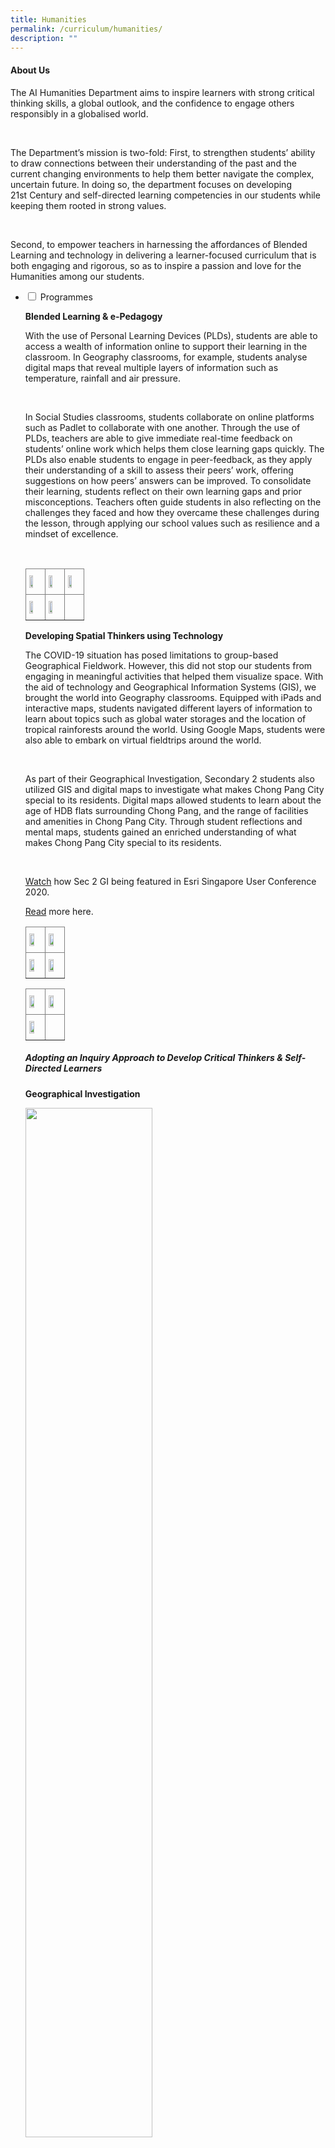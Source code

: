 ```yaml
---
title: Humanities
permalink: /curriculum/humanities/
description: ""
---
```

<h4><strong>About Us</strong></h4>
<p>The AI Humanities Department aims to inspire learners with strong critical thinking skills, a global outlook, and the confidence to engage others responsibly in a globalised world.</p><br>


<p>The Department’s mission is two-fold: First, to strengthen students’ ability to draw connections between their understanding of the past and the current changing environments to help them better navigate the complex, uncertain future. In doing so, the department focuses on developing 21st Century and self-directed learning competencies in our students while keeping them rooted in strong values.</p><br>

<p>Second, to empower teachers in harnessing the affordances of Blended Learning and technology in delivering a learner-focused curriculum that is both engaging and rigorous, so as to inspire a passion and love for the Humanities among our students.</p>
<ul class="jekyllcodex_accordion">
<li><input id="accordion1" type="checkbox" /> <label for="accordion1">Programmes</label>
<div>
<p><strong>Blended Learning & e-Pedagogy</strong></p>
<p>With the use of Personal Learning Devices (PLDs), students are able to access a wealth of information online to support their learning in the classroom. In Geography classrooms, for example, students analyse digital maps that reveal multiple layers of information such as temperature, rainfall and air pressure.</p><br>

<p>In Social Studies classrooms, students collaborate on online platforms such as Padlet to collaborate with one another. Through the use of PLDs, teachers are able to give immediate real-time feedback on students’ online work which helps them close learning gaps quickly. The PLDs also enable students to engage in peer-feedback, as they apply their understanding of a skill to assess their peers’ work, offering suggestions on how peers’ answers can be improved. To consolidate their learning, students reflect on their own learning gaps and prior misconceptions. Teachers often guide students in also reflecting on the challenges they faced and how they overcame these challenges during the lesson, through applying our school values such as resilience and a mindset of excellence.</p><br>
	
<style type="text/css">
.tg  {border-collapse:collapse;border-spacing:0;}
.tg td{border-color:black;border-style:solid;border-width:1px;font-family:Arial, sans-serif;font-size:14px;
  overflow:hidden;padding:10px 5px;word-break:normal;}
.tg th{border-color:black;border-style:solid;border-width:1px;font-family:Arial, sans-serif;font-size:14px;
  font-weight:normal;overflow:hidden;padding:10px 5px;word-break:normal;}
.tg .tg-fymr{border-color:inherit;font-weight:bold;text-align:left;vertical-align:top}
.tg .tg-0pky{border-color:inherit;text-align:left;vertical-align:top}
</style>
<table class="tg">
<thead>
  <tr>
    <th class="tg-fymr"><img style="width: 55%;" src="/images/Picture1.jpg" /></th>
    <th class="tg-fymr"><img style="width: 55%;" src="/images/Picture2.jpg" /></th>
    <th class="tg-fymr"><img style="width: 55%;" src="/images/Picture3.jpg" /></th>
  </tr>
</thead>
<tbody>
  <tr>
    <td class="tg-0pky"><img style="width: 55%;" src="/images/Picture4.jpg" /></td>
    <td class="tg-0pky"><img style="width: 55%;" src="/images/Picture5.jpg" /></td>
    <td class="tg-0pky"></td>
  </tr>
</tbody>
</table>
<p><strong>Developing Spatial Thinkers using Technology</strong></p>
 <p>The COVID-19 situation has posed limitations to group-based Geographical Fieldwork. However, this did not stop our students from engaging in meaningful activities that helped them visualize space. With the aid of technology and Geographical Information Systems (GIS), we brought the world into Geography classrooms. Equipped with iPads and interactive maps, students navigated different layers of information to learn about topics such as global water storages and the location of tropical rainforests around the world. Using Google Maps, students were also able to embark on virtual fieldtrips around the world.</p><br>

<p>As part of their Geographical Investigation, Secondary 2 students also utilized GIS and digital maps to investigate what makes Chong Pang City special to its residents. Digital maps allowed students to learn about the age of HDB flats surrounding Chong Pang, and the range of facilities and amenities in Chong Pang City. Through student reflections and mental maps, students gained an enriched understanding of what makes Chong Pang City special to its residents.</p><br>

 <p><a href="https://www.youtube.com/watch?v=lbIp4PZrUBg&feature=emb_logo">Watch</a> how Sec 2 GI being featured in Esri Singapore User Conference 2020.  </p>
<p><a href="https://sites.google.com/moe.edu.sg/gisatmoe/geographies-of-yishun">Read</a> more here.</p>
<style type="text/css">
.tg  {border-collapse:collapse;border-spacing:0;}
.tg td{border-color:black;border-style:solid;border-width:1px;font-family:Arial, sans-serif;font-size:14px;
  overflow:hidden;padding:10px 5px;word-break:normal;}
.tg th{border-color:black;border-style:solid;border-width:1px;font-family:Arial, sans-serif;font-size:14px;
  font-weight:normal;overflow:hidden;padding:10px 5px;word-break:normal;}
.tg .tg-fymr{border-color:inherit;font-weight:bold;text-align:left;vertical-align:top}
.tg .tg-0pky{border-color:inherit;text-align:left;vertical-align:top}
</style>
<table class="tg">
<thead>
  <tr>
    <th class="tg-fymr"><img style="width: 65%;" src="/images/Tech1.jpg" /></th>
    <th class="tg-fymr"><img style="width: 65%;" src="/images/Tech2.jpeg" /></th>
  </tr>
</thead>
<tbody>
  <tr>
    <td class="tg-0pky"><img style="width: 65%;" src="/images/Tech3.jpg" /></td>
    <td class="tg-0pky"><img style="width: 65%;" src="/images/Tech4.jpg" /></td>
  </tr>
</tbody>
</table>
<style type="text/css">
.tg  {border-collapse:collapse;border-spacing:0;}
.tg td{border-color:black;border-style:solid;border-width:1px;font-family:Arial, sans-serif;font-size:14px;
  overflow:hidden;padding:10px 5px;word-break:normal;}
.tg th{border-color:black;border-style:solid;border-width:1px;font-family:Arial, sans-serif;font-size:14px;
  font-weight:normal;overflow:hidden;padding:10px 5px;word-break:normal;}
.tg .tg-fymr{border-color:inherit;font-weight:bold;text-align:left;vertical-align:top}
.tg .tg-0pky{border-color:inherit;text-align:left;vertical-align:top}
</style>
<table class="tg">
<thead>
  <tr>
    <th class="tg-fymr"><img style="width: 65%;" src="/images/Tech5.png" /></th>
    <th class="tg-fymr"><img style="width: 65%;" src="/images/Tech6.jpg" /></th>
  </tr>
</thead>
<tbody>
  <tr>
    <td class="tg-0pky"><img style="width: 65%;" src="/images/Tech7.jpg" /></td>
    <td class="tg-0pky"></td>
  </tr>
</tbody>
</table>
	
<p><h5>Adopting an Inquiry Approach to Develop Critical Thinkers & Self-Directed Learners</h5></p>
	<p><strong>Geographical Investigation</strong></p>
<img style="width: 65%;" src="/images/Picture6.jpg" />
<p>With Singapore facing the challenges of an ageing population, our Secondary 2 students investigated if Yishun is an inclusive place for the elderly. With the ease in Covid-19 measurements, the students could finally embark on a learning journey! Students conducted independent field investigations on the inclusivity of facilities and walking paths in Chong Pang. At the end of the investigation, our Secondary 2 Geographers put on their thinking caps and came up with proposals to improve the facilities and walking paths of Chong Pang City, such as an increased number of benches as resting points for the elderly. Overall, the GI not only offered them an opportunity to hone their critical thinking skills but to also make a difference in the lives of others.</p>
	
<p><strong>Historical Investigation</strong></p>
<p>This year, the Secondary 2 students partook in an Historical Investigation activity where they explored the inquiry question: How did healthcare in Singapore change after 1965 to the late 1980s?.<p></br>

<p>Through the investigation, students were better able to understand the healthcare policies, infrastructure, and services introduced by the Singapore government since independence. Students were also excited to learn more about Encik Ahmad Ibrahim, whom our school is named after. Encik Ahmad Ibrahim had served as the Minister of Health from 1959-1961 and played a significant role in tackling healthcare issues from the spread of infectious diseases to improving the quality of healthcare services in Singapore.<p></br>
<style type="text/css">
.tg  {border-collapse:collapse;border-spacing:0;}
.tg td{border-color:black;border-style:solid;border-width:1px;font-family:Arial, sans-serif;font-size:14px;
  overflow:hidden;padding:10px 5px;word-break:normal;}
.tg th{border-color:black;border-style:solid;border-width:1px;font-family:Arial, sans-serif;font-size:14px;
  font-weight:normal;overflow:hidden;padding:10px 5px;word-break:normal;}
.tg .tg-fymr{border-color:inherit;font-weight:bold;text-align:left;vertical-align:top}
.tg .tg-0pky{border-color:inherit;text-align:left;vertical-align:top}
</style>
<table class="tg">
<thead>
  <tr>
    <th class="tg-fymr"><img style="width: 65%;" src="/images/HistoricalInvestigations1.jpg" /></th>
    <th class="tg-fymr"><img style="width: 65%;" src="/images/HistoricalInvestigations2.jpg" /></th>
  </tr>
</thead>
<tbody>
  <tr>
    <td class="tg-0pky"><img style="width: 65%;" src="/images/HistoricalInvestigations3.jpg" /></td>
    <td class="tg-0pky"><img style="width: 65%;" src="/images/HistoricalInvestigations4.jpg" /></td>
  </tr>
</tbody>
</table>
<img style="width: 45%;" src="/images/HistoricalInvestigations5.jpg" />
<p><strong>Social Studies Investigation</strong></p>
<p>Through a digital virtual learning journey organised by Migrant X Me, our students (virtually) traversed the streets of Little India, Jalan Besar, and neighborhood. Our students took a tiny glimpse into the lives of migrant workers. Our students heard their struggles, their stories and the stigma migrant workers faced in Singapore. Drawing on the anecdotal evidence, diverse perspectives, and intensive research, our students unpacked the multifaceted issue. By undertaking Issues Investigation, our students scrutinized stereotypes, questioned their prejudices, and uncovered the complexities that shaped the issue. The students formed their conclusions and presented their findings in an infographic.</p><br>
<style type="text/css">
.tg  {border-collapse:collapse;border-spacing:0;}
.tg td{border-color:black;border-style:solid;border-width:1px;font-family:Arial, sans-serif;font-size:14px;
  overflow:hidden;padding:10px 5px;word-break:normal;}
.tg th{border-color:black;border-style:solid;border-width:1px;font-family:Arial, sans-serif;font-size:14px;
  font-weight:normal;overflow:hidden;padding:10px 5px;word-break:normal;}
.tg .tg-fymr{border-color:inherit;font-weight:bold;text-align:left;vertical-align:top}
.tg .tg-0pky{border-color:inherit;text-align:left;vertical-align:top}
</style>
<table class="tg">
<thead>
  <tr>
    <th class="tg-fymr"><img style="width: 55%;" src="/images/Picture10.jpg" /></th>
    <th class="tg-fymr"><img style="width: 55%;" src="/images/Picture11.jpg" /></th>
  </tr>
</thead>
<tbody>
  <tr>
    <td class="tg-0pky"><img style="width: 55%;" src="/images/Picture12.jpg" /></td>
    <td class="tg-0pky"><img style="width: 55%;" src="/images/Picture13.jpg" /></td>
  </tr>
</tbody>
</table>
</div>
</li>

<li><input id="accordion2" type="checkbox" /> <label for="accordion2">Learning Beyond Classroom: Fostering a Joy of Learning</label>
<div>
	<p><strong>Humanites Head Out! Learning Journey</strong></p><p>Secondary Three History Elective students went for a learning journey to Fort Siloso to explore Singapore's only well-preserved coastal fort that served as part of the country's defences during World War Two. Students also enjoyed breathtaking panoramic views of Sentosa and parts of the Singapore city through a cable car ride on the Sentosa line. </p><br>
	
<style type="text/css">
.tg  {border-collapse:collapse;border-spacing:0;}
.tg td{border-color:black;border-style:solid;border-width:1px;font-family:Arial, sans-serif;font-size:14px;
  overflow:hidden;padding:10px 5px;word-break:normal;}
.tg th{border-color:black;border-style:solid;border-width:1px;font-family:Arial, sans-serif;font-size:14px;
  font-weight:normal;overflow:hidden;padding:10px 5px;word-break:normal;}
.tg .tg-fymr{border-color:inherit;font-weight:bold;text-align:left;vertical-align:top}
.tg .tg-0pky{border-color:inherit;text-align:left;vertical-align:top}
</style>
<table class="tg">
<thead>
  <tr>
    <th class="tg-fymr"><img style="width: 65%;" src="/images/Picture14.jpg" /></th>
    <th class="tg-fymr"><img style="width: 65%;" src="/images/Picture15.jpg" /></th>
  </tr>
</thead>
<tbody>
  <tr>
    <td class="tg-0pky"><img style="width: 65%;" src="/images/Picture16.jpg" /></td>
    <td class="tg-0pky"><img style="width: 65%;" src="/images/Picture17.jpg" /></td>
  </tr>
</tbody>
</table>
</div>
</li>
<li><input id="accordion3" type="checkbox" /> <label for="accordion3">Talent Development through Human Academy</label>
<div>
<p><strong>Geographical Challenge 2022</strong></p>
  
<p>The theme for the 26th edition of the NUS Geography Challenge (GC) 2022 is “Eco-Utopia: Blueprints for our Green Futures''. Through intellectually stimulating as well as creative and fun ways, the Challenge is an excellent platform for students to apply the geographical knowledge that they have learnt in school and to gain exposure to other sub-fields of the discipline. NUS GC aims to ignite students' passion and interest for the dynamic discipline of Geography.</p><br>  
  
  
<p><strong>Historical Scene Investigation Challenge 2022</strong></p>  
  
<p>The Historical Scene Investigation (H.S.I.) Challenge is an annual contest organised by the National Library Board, which promises an exciting experience for students to put their historical inquiry and research skills to the test. This year's contest commemorates the 80th anniversary of the Japanese,Occupation of Singapore during World War 2, in which students will investigate how primary sources are important in preserving the historical significance of the war.</p><br>  
  
<p>AISS sent 3 groups of students to the challenge, each creating a 3-minute video along with a written piece as part of their submission. We are proud to share that two groups clinched the Bronze Award and one group the Gold award in this nation-wide competition! </p><br>
  
<p>Congratulations to all teams!</p><br>  
  

<table class="iveo_table ives_tab_simple3 ive_eobj_center" width="521" style="margin: auto; outline: 0px; padding: 0px; border-collapse: collapse; clear: both; border: 1px solid rgb(170, 170, 170); color: rgb(46, 46, 46); font-family: Roboto, sans-serif; font-size: 18px; font-style: normal; font-variant-ligatures: normal; font-variant-caps: normal; font-weight: 400; letter-spacing: normal; orphans: 2; text-align: left; text-transform: none; white-space: normal; widows: 2; word-spacing: 0px; -webkit-text-stroke-width: 0px; background-color: rgb(255, 255, 255); text-decoration-thickness: initial; text-decoration-style: initial; text-decoration-color: initial;"><tbody style="margin: 0px; outline: 0px; padding: 0px;"><tr style="margin: 0px; outline: 0px; padding: 0px;"><td width="30" style="margin: 0px; outline: 0px; padding: 2px; text-align: center; border: 1px solid rgb(170, 170, 170);">No.<br style="margin: 0px; outline: 0px; padding: 0px;"></td><td width="318" style="margin: 0px; outline: 0px; padding: 2px; text-align: center; border: 1px solid rgb(170, 170, 170);">Name<br style="margin: 0px; outline: 0px; padding: 0px;"></td><td width="47" style="margin: 0px; outline: 0px; padding: 2px; text-align: center; border: 1px solid rgb(170, 170, 170);">Class<br style="margin: 0px; outline: 0px; padding: 0px;"></td><td width="125" style="margin: 0px; outline: 0px; padding: 2px; text-align: center; border: 1px solid rgb(170, 170, 170);">Award attained<br style="margin: 0px; outline: 0px; padding: 0px;"></td></tr><tr style="margin: 0px; outline: 0px; padding: 0px;"><td width="30" style="margin: 0px; outline: 0px; padding: 2px; text-align: center; border: 1px solid rgb(170, 170, 170);">1<br style="margin: 0px; outline: 0px; padding: 0px;"></td><td width="318" style="margin: 0px; outline: 0px; padding: 2px; text-align: center; border: 1px solid rgb(170, 170, 170);">Joellyn Yap Yanxi<br style="margin: 0px; outline: 0px; padding: 0px;"></td><td width="47" style="margin: 0px; outline: 0px; padding: 2px; text-align: center; border: 1px solid rgb(170, 170, 170);">1-E2<br style="margin: 0px; outline: 0px; padding: 0px;"></td><td width="125" style="margin: 0px; outline: 0px; padding: 2px; text-align: center; border: 1px solid rgb(170, 170, 170);">Bronze<br style="margin: 0px; outline: 0px; padding: 0px;"></td></tr><tr style="margin: 0px; outline: 0px; padding: 0px;"><td width="30" style="margin: 0px; outline: 0px; padding: 2px; text-align: center; border: 1px solid rgb(170, 170, 170);">2<br style="margin: 0px; outline: 0px; padding: 0px;"></td><td width="318" style="margin: 0px; outline: 0px; padding: 2px; text-align: center; border: 1px solid rgb(170, 170, 170);">Koh Ching Voon<br style="margin: 0px; outline: 0px; padding: 0px;"></td><td width="47" style="margin: 0px; outline: 0px; padding: 2px; text-align: center; border: 1px solid rgb(170, 170, 170);">1-E4<br style="margin: 0px; outline: 0px; padding: 0px;"></td><td width="125" style="margin: 0px; outline: 0px; padding: 2px; text-align: center; border: 1px solid rgb(170, 170, 170);">Bronze<br style="margin: 0px; outline: 0px; padding: 0px;"></td></tr><tr style="margin: 0px; outline: 0px; padding: 0px;"><td width="30" style="margin: 0px; outline: 0px; padding: 2px; text-align: center; border: 1px solid rgb(170, 170, 170);">3<br style="margin: 0px; outline: 0px; padding: 0px;"></td><td width="318" style="margin: 0px; outline: 0px; padding: 2px; text-align: center; border: 1px solid rgb(170, 170, 170);">Teo Zhe Ann<br style="margin: 0px; outline: 0px; padding: 0px;"></td><td width="47" style="margin: 0px; outline: 0px; padding: 2px; text-align: center; border: 1px solid rgb(170, 170, 170);">2-E1<br style="margin: 0px; outline: 0px; padding: 0px;"></td><td width="125" style="margin: 0px; outline: 0px; padding: 2px; text-align: center; border: 1px solid rgb(170, 170, 170);">Bronze<br style="margin: 0px; outline: 0px; padding: 0px;"></td></tr><tr style="margin: 0px; outline: 0px; padding: 0px;"><td width="30" style="margin: 0px; outline: 0px; padding: 2px; text-align: center; border: 1px solid rgb(170, 170, 170);">4<br style="margin: 0px; outline: 0px; padding: 0px;"></td><td width="318" style="margin: 0px; outline: 0px; padding: 2px; text-align: center; border: 1px solid rgb(170, 170, 170);">Toh Jin Yi Jamie<br style="margin: 0px; outline: 0px; padding: 0px;"></td><td width="47" style="margin: 0px; outline: 0px; padding: 2px; text-align: center; border: 1px solid rgb(170, 170, 170);">2-E1<br style="margin: 0px; outline: 0px; padding: 0px;"></td><td width="125" style="margin: 0px; outline: 0px; padding: 2px; text-align: center; border: 1px solid rgb(170, 170, 170);">Bronze<br style="margin: 0px; outline: 0px; padding: 0px;"></td></tr><tr style="margin: 0px; outline: 0px; padding: 0px;"><td width="30" style="margin: 0px; outline: 0px; padding: 2px; text-align: center; border: 1px solid rgb(170, 170, 170);">5<br style="margin: 0px; outline: 0px; padding: 0px;"></td><td width="318" style="margin: 0px; outline: 0px; padding: 2px; text-align: center; border: 1px solid rgb(170, 170, 170);">Zhang Jia Qi<br style="margin: 0px; outline: 0px; padding: 0px;"></td><td width="47" style="margin: 0px; outline: 0px; padding: 2px; text-align: center; border: 1px solid rgb(170, 170, 170);">2-E3<br style="margin: 0px; outline: 0px; padding: 0px;"></td><td width="125" style="margin: 0px; outline: 0px; padding: 2px; text-align: center; border: 1px solid rgb(170, 170, 170);">Bronze<br style="margin: 0px; outline: 0px; padding: 0px;"></td></tr><tr style="margin: 0px; outline: 0px; padding: 0px;"><td width="30" style="margin: 0px; outline: 0px; padding: 2px; text-align: center; border: 1px solid rgb(170, 170, 170);">6<br style="margin: 0px; outline: 0px; padding: 0px;"></td><td width="318" style="margin: 0px; outline: 0px; padding: 2px; text-align: center; border: 1px solid rgb(170, 170, 170);">Nur Amberlina Binte Abdul Rahim<br style="margin: 0px; outline: 0px; padding: 0px;"></td><td width="47" style="margin: 0px; outline: 0px; padding: 2px; text-align: center; border: 1px solid rgb(170, 170, 170);">2-E3<br style="margin: 0px; outline: 0px; padding: 0px;"></td><td width="125" style="margin: 0px; outline: 0px; padding: 2px; text-align: center; border: 1px solid rgb(170, 170, 170);">Bronze<br style="margin: 0px; outline: 0px; padding: 0px;"></td></tr><tr style="margin: 0px; outline: 0px; padding: 0px;"><td width="30" style="margin: 0px; outline: 0px; padding: 2px; text-align: center; border: 1px solid rgb(170, 170, 170);">7<br style="margin: 0px; outline: 0px; padding: 0px;"></td><td width="318" style="margin: 0px; outline: 0px; padding: 2px; text-align: center; border: 1px solid rgb(170, 170, 170);">Nur Insyirah Shafiqah Binte Mohammad Khafidz<br style="margin: 0px; outline: 0px; padding: 0px;"></td><td width="47" style="margin: 0px; outline: 0px; padding: 2px; text-align: center; border: 1px solid rgb(170, 170, 170);">2-E3<br style="margin: 0px; outline: 0px; padding: 0px;"></td><td width="125" style="margin: 0px; outline: 0px; padding: 2px; text-align: center; border: 1px solid rgb(170, 170, 170);">Bronze<br style="margin: 0px; outline: 0px; padding: 0px;"></td></tr><tr style="margin: 0px; outline: 0px; padding: 0px;"><td width="30" style="margin: 0px; outline: 0px; padding: 2px; text-align: center; border: 1px solid rgb(170, 170, 170);">8<br style="margin: 0px; outline: 0px; padding: 0px;"></td><td width="318" style="margin: 0px; outline: 0px; padding: 2px; text-align: center; border: 1px solid rgb(170, 170, 170);">Ong Yi Nuo Angelina<br style="margin: 0px; outline: 0px; padding: 0px;"></td><td width="47" style="margin: 0px; outline: 0px; padding: 2px; text-align: center; border: 1px solid rgb(170, 170, 170);">2-E3<br style="margin: 0px; outline: 0px; padding: 0px;"></td><td width="125" style="margin: 0px; outline: 0px; padding: 2px; text-align: center; border: 1px solid rgb(170, 170, 170);">Bronze<br style="margin: 0px; outline: 0px; padding: 0px;"></td></tr><tr style="margin: 0px; outline: 0px; padding: 0px;"><td width="30" style="margin: 0px; outline: 0px; padding: 2px; text-align: center; border: 1px solid rgb(170, 170, 170);">9<br style="margin: 0px; outline: 0px; padding: 0px;"></td><td width="318" style="margin: 0px; outline: 0px; padding: 2px; text-align: center; border: 1px solid rgb(170, 170, 170);">Anagha Jiji<br style="margin: 0px; outline: 0px; padding: 0px;"></td><td width="47" style="margin: 0px; outline: 0px; padding: 2px; text-align: center; border: 1px solid rgb(170, 170, 170);">2-E3<br style="margin: 0px; outline: 0px; padding: 0px;"></td><td width="125" style="margin: 0px; outline: 0px; padding: 2px; text-align: center; border: 1px solid rgb(170, 170, 170);">Gold<br style="margin: 0px; outline: 0px; padding: 0px;"></td></tr><tr style="margin: 0px; outline: 0px; padding: 0px;"><td width="30" style="margin: 0px; outline: 0px; padding: 2px; text-align: center; border: 1px solid rgb(170, 170, 170);">10<br style="margin: 0px; outline: 0px; padding: 0px;"></td><td width="318" style="margin: 0px; outline: 0px; padding: 2px; text-align: center; border: 1px solid rgb(170, 170, 170);">Ang En Xin, Alyssa<br style="margin: 0px; outline: 0px; padding: 0px;"></td><td width="47" style="margin: 0px; outline: 0px; padding: 2px; text-align: center; border: 1px solid rgb(170, 170, 170);">2-E3<br style="margin: 0px; outline: 0px; padding: 0px;"></td><td width="125" style="margin: 0px; outline: 0px; padding: 2px; text-align: center; border: 1px solid rgb(170, 170, 170);">Gold<br style="margin: 0px; outline: 0px; padding: 0px;"></td></tr><tr style="margin: 0px; outline: 0px; padding: 0px;"><td width="30" style="margin: 0px; outline: 0px; padding: 2px; text-align: center; border: 1px solid rgb(170, 170, 170);">11<br style="margin: 0px; outline: 0px; padding: 0px;"></td><td width="318" style="margin: 0px; outline: 0px; padding: 2px; text-align: center; border: 1px solid rgb(170, 170, 170);">Muthukrishnan Nethra<br style="margin: 0px; outline: 0px; padding: 0px;"></td><td width="47" style="margin: 0px; outline: 0px; padding: 2px; text-align: center; border: 1px solid rgb(170, 170, 170);">2-E3<br style="margin: 0px; outline: 0px; padding: 0px;"></td><td width="125" style="margin: 0px; outline: 0px; padding: 2px; text-align: center; border: 1px solid rgb(170, 170, 170);">Gold<br style="margin: 0px; outline: 0px; padding: 0px;"></td></tr><tr style="margin: 0px; outline: 0px; padding: 0px;"><td width="30" style="margin: 0px; outline: 0px; padding: 2px; text-align: center; border: 1px solid rgb(170, 170, 170);">12<br style="margin: 0px; outline: 0px; padding: 0px;"></td><td width="318" style="margin: 0px; outline: 0px; padding: 2px; text-align: center; border: 1px solid rgb(170, 170, 170);">Heng Si Min<br style="margin: 0px; outline: 0px; padding: 0px;"></td><td width="47" style="margin: 0px; outline: 0px; padding: 2px; text-align: center; border: 1px solid rgb(170, 170, 170);">2-E3<br style="margin: 0px; outline: 0px; padding: 0px;"></td><td width="125" style="margin: 0px; outline: 0px; padding: 2px; text-align: center; border: 1px solid rgb(170, 170, 170);">Gold<br style="margin: 0px; outline: 0px; padding: 0px;"></td></tr></tbody></table>

<p><strong>MOE History Challenge 2022</strong></p>  
  
<p>The MOE History Challenge aims to help students showcase and apply their conceptual understanding of the subject across different historical periods. Two of our AI gentlemen were offered positions in MOE's History Talent Development Programme!</p><br>
  
<p>Our students went through a rigorous selection process in August, in the form of a nationwide challenge that consisted of 3 sections, multiple-choice, short answer and open-ended questions. These questions were attempted individually via SLS. Questions asked during this challenge were mostly outside of what they learn in the curriculum and designed to seek out students who can think analytically and critically with regards to the subject discipline. We would like to extend our heartiest congratulations to our two AI gentlemen for applying their critical thinking skills beyond the classroom:</p><br>  
  

<p>RION OH YU BIN (3-E2)<br>
	WONG ZHONG XIAN JOSH (3-E2)</p>

  
  
<p><strong>National Youth Environment Conference 2022</strong></p>  
  
<p>At the National Youth Environment Conference (NYEC) this year, our students put on their thinking hats and critical thinking lenses to research on one of three topics related to the environment: sustainable energy amidst climate change, sustainable water management and sustainable transport in cities. They each adopted the perspectives of different countries such as Germany, Nepal, Turkey and Singapore to present their position papers at a conference styled very closely to the United Nations’ model.</p><br>
  
<p>A heartiest congratulations to Sankar Gowri from 3E1 who won the best position paper for her critical insights on water conservation in Singapore. Gowri has learnt that even simple actions like having a shorter shower time or using a mug of water while brushing your teeth instead of leaving the tap open can create a major difference. Through this experience, students expanded their knowledge of global environment issues and showcased their communication skills as they worked with fellow delegates from different countries to come up with feasible solutions that will benefit the world.</p><br>
<img style="width: 55%;" src="/images/Picture21.jpg" />
<img style="width: 55%;" src="/images/Picture22.jpg" />
<img style="width: 55%;" src="/images/Picture23.jpg" />
<p><strong>Raffles Model United Nations Conference 2022</strong></p>  
<p>Four of our students took up the challenge of participating in the prestigious Raffles Model United Nations (RMUN) this year with the theme of ‘Discord under Heaven’. They worked in pairs as double delegates, representing the countries of Korea and Germany in the issues of the Myanmar coup and Crimean crisis respectively. Through this experience, our students reflected on the increasing tumult faced by established political orders and how recent foreign policy decisions have irreversibly changed geopolitics, as well as the possible solutions that might emerge in response to such adversity. They also had the exclusive experience of learning from an expert sharing session by retired Singapore diplomat Mr Bilahari Kausikan. Our delegates showed poise and eloquence when presenting their views and we were very proud to have them representing the school!</p>
<img style="width: 55%;" src="/images/Picture24.jpg" />
<img style="width: 55%;" src="/images/Picture25.jpg" />
<img style="width: 55%;" src="/images/Picture26.jpg" />
<p><strong>Founders' Memorial Day 2022</strong></p> 
<p>In 2022, selected Secondary 2 students participated in the Student Archivist Oral History Project. Working in groups, students conducted interviews to find out more about what healthcare was like in Singapore from the 1950s to 1980s. Through the stories and memories of their interviewees, students grew to better understand the challenges, beliefs and values of our founding fathers that helped shape SIngapore to what it is today.</p><br>
  
We are proud to share that the oral history interview for one of our teams was selected for a professional film production! Keep a lookout for their video at various museums and at the upcoming Founders’ Memorial at Gardens by the Bay.</p><br>
<img style="width: 55%;" src="/images/Picture27.jpg" />
<img style="width: 55%;" src="/images/Picture28.jpg" />

<li><input id="accordion4" type="checkbox" /> <label for="accordion4">Organisation Chart</label>
<div>
<table class="iveo_table ives_tab_simple3 ive_eobj_center" style="margin: auto; outline: 0px; padding: 0px; border-collapse: collapse; clear: both; border: 1px solid rgb(170, 170, 170); color: rgb(46, 46, 46); font-family: Roboto, sans-serif; font-size: 18px; font-style: normal; font-variant-ligatures: normal; font-variant-caps: normal; font-weight: 400; letter-spacing: normal; orphans: 2; text-align: left; text-transform: none; white-space: normal; widows: 2; word-spacing: 0px; -webkit-text-stroke-width: 0px; background-color: rgb(255, 255, 255); text-decoration-thickness: initial; text-decoration-style: initial; text-decoration-color: initial; width: 480px;"><tbody style="margin: 0px; outline: 0px; padding: 0px;"><tr style="margin: 0px; outline: 0px; padding: 0px;"><td style="margin: 0px; outline: 0px; padding: 2px; text-align: center; border: 1px solid rgb(170, 170, 170);">Ms Carol Ann Martin (HOD / Humanities)</td></tr><tr style="margin: 0px; outline: 0px; padding: 0px;"><td style="margin: 0px; outline: 0px; padding: 2px; text-align: center; border: 1px solid rgb(170, 170, 170);">Mr Siva Balan (HOD/ CCE)</td></tr><tr style="margin: 0px; outline: 0px; padding: 0px;"><td style="margin: 0px; outline: 0px; padding: 2px; text-align: center; border: 1px solid rgb(170, 170, 170);">Mr Chong Wensheng (SH CCE)</td></tr><tr style="margin: 0px; outline: 0px; padding: 0px;"><td style="margin: 0px; outline: 0px; padding: 2px; text-align: center; border: 1px solid rgb(170, 170, 170);">Ms Doris Lee (ST/ Geography)</td></tr><tr style="margin: 0px; outline: 0px; padding: 0px;"><td style="margin: 0px; outline: 0px; padding: 2px; text-align: center; border: 1px solid rgb(170, 170, 170);">Mr Teo Chee Siong (ST/ POA)</td></tr><tr style="margin: 0px; outline: 0px; padding: 0px;"><td style="margin: 0px; outline: 0px; padding: 2px; text-align: center; border: 1px solid rgb(170, 170, 170);"></td></tr><tr style="margin: 0px; outline: 0px; padding: 0px;"><td style="margin: 0px; outline: 0px; padding: 2px; text-align: center; border: 1px solid rgb(170, 170, 170);">Ms Wang Xuejuan</td></tr><tr style="margin: 0px; outline: 0px; padding: 0px;"><td style="margin: 0px; outline: 0px; padding: 2px; text-align: center; border: 1px solid rgb(170, 170, 170);">Ms Khoo Tee Mian</td></tr><tr style="margin: 0px; outline: 0px; padding: 0px;"><td style="margin: 0px; outline: 0px; padding: 2px; text-align: center; border: 1px solid rgb(170, 170, 170);">Ms Tay Liling</td></tr><tr style="margin: 0px; outline: 0px; padding: 0px;"><td style="margin: 0px; outline: 0px; padding: 2px; text-align: center; border: 1px solid rgb(170, 170, 170);">Ms Theresa Ong Hwee Fang</td></tr><tr style="margin: 0px; outline: 0px; padding: 0px;"><td style="margin: 0px; outline: 0px; padding: 2px; text-align: center; border: 1px solid rgb(170, 170, 170);">Ms Farhanah Abdullah Sani</td></tr><tr style="margin: 0px; outline: 0px; padding: 0px;"><td style="margin: 0px; outline: 0px; padding: 2px; text-align: center; border: 1px solid rgb(170, 170, 170);">Ms Lui Ying Jie</td></tr><tr style="margin: 0px; outline: 0px; padding: 0px;"><td style="margin: 0px; outline: 0px; padding: 2px; text-align: center; border: 1px solid rgb(170, 170, 170);">Ms Nur Syakira Binte Zamri</td></tr><tr style="margin: 0px; outline: 0px; padding: 0px;"><td style="margin: 0px; outline: 0px; padding: 2px; text-align: center; border: 1px solid rgb(170, 170, 170);">Ms Ang Xin Ru, Ruby</td></tr><tr style="margin: 0px; outline: 0px; padding: 0px;"><td style="margin: 0px; outline: 0px; padding: 2px; text-align: center; border: 1px solid rgb(170, 170, 170);">Ms Hanna Diyana Binte Azahar</td></tr><tr style="margin: 0px; outline: 0px; padding: 0px;"><td style="margin: 0px; outline: 0px; padding: 2px; text-align: center; border: 1px solid rgb(170, 170, 170);">Ms Tan Wiphaporn</td></tr></tbody></table>